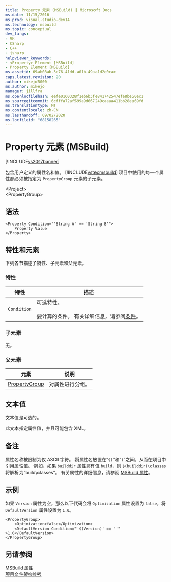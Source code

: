 ```yaml
---
title: Property 元素 (MSBuild) | Microsoft Docs
ms.date: 11/15/2016
ms.prod: visual-studio-dev14
ms.technology: msbuild
ms.topic: conceptual
dev_langs:
- VB
- CSharp
- C++
- jsharp
helpviewer_keywords:
- <Property> Element [MSBuild]
- Property Element [MSBuild]
ms.assetid: 69ab08ab-3e76-41dd-a01b-49aa1d2e0cac
caps.latest.revision: 20
author: mikejo5000
ms.author: mikejo
manager: jillfra
ms.openlocfilehash: eefe0160328f1eb6b3fe841742547efe8be50ec1
ms.sourcegitcommit: 6cfffa72af599a9d667249caaaa411bb28ea69fd
ms.translationtype: MT
ms.contentlocale: zh-CN
ms.lasthandoff: 09/02/2020
ms.locfileid: "68158265"
---
```

# <a name="property-element-msbuild"></a>Property 元素 (MSBuild)
[!INCLUDE[vs2017banner](../includes/vs2017banner.md)]

包含用户定义的属性名和值。 [!INCLUDE[vstecmsbuild](../includes/vstecmsbuild-md.md)] 项目中使用的每一个属性都必须被指定为 `PropertyGroup` 元素的子元素。  
  
 \<Project>  
 \<PropertyGroup>  
  
## <a name="syntax"></a>语法  
  
```  
<Property Condition="'String A' == 'String B'">  
    Property Value  
</Property>  
```  
  
## <a name="attributes-and-elements"></a>特性和元素  
 下列各节描述了特性、子元素和父元素。  
  
### <a name="attributes"></a>特性  
  
|特性|描述|  
|---------------|-----------------|  
|`Condition`|可选特性。<br /><br /> 要计算的条件。 有关详细信息，请参阅[条件](../msbuild/msbuild-conditions.md)。|  
  
### <a name="child-elements"></a>子元素  
 无。  
  
### <a name="parent-elements"></a>父元素  
  
|元素|说明|  
|-------------|-----------------|  
|[PropertyGroup](../msbuild/propertygroup-element-msbuild.md)|对属性进行分组。|  
  
## <a name="text-value"></a>文本值  
 文本值是可选的。  
  
 此文本指定属性值，并且可能包含 XML。  
  
## <a name="remarks"></a>备注  
 属性名称被限制为仅 ASCII 字符。 将属性名放置在“`$(`”和“`)`”之间，从而在项目中引用属性值。 例如，如果 `builddir` 属性具有值 `build`，则 `$(builddir)\classes` 将解析为“build\classes”。 有关属性的详细信息，请参阅 [MSBuild 属性](msbuild-properties1.md)。  
  
## <a name="example"></a>示例  
 如果 `Version` 属性为空，那么以下代码会将 `Optimization` 属性设置为 `false`，将 `DefaultVersion` 属性设置为 `1.0`。  
  
```  
<PropertyGroup>  
    <Optimization>false</Optimization>  
    <DefaultVersion Condition="'$(Version)' == ''" >1.0</DefaultVersion>  
</PropertyGroup>  
```  
  
## <a name="see-also"></a>另请参阅
[MSBuild 属性](msbuild-properties1.md)  
 [项目文件架构参考](../msbuild/msbuild-project-file-schema-reference.md)
